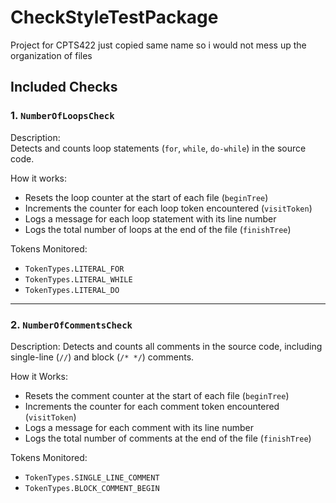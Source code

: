 # CheckStyleTestPackage

Project for CPTS422 just copied same name so i would not mess up the organization of files
##  Included Checks

### 1. `NumberOfLoopsCheck`

 Description:  
Detects and counts loop statements (`for`, `while`, `do-while`) in the source code.

 How it works:
- Resets the loop counter at the start of each file (`beginTree`)
- Increments the counter for each loop token encountered (`visitToken`)
- Logs a message for each loop statement with its line number
- Logs the total number of loops at the end of the file (`finishTree`)

 Tokens Monitored:
- `TokenTypes.LITERAL_FOR`
- `TokenTypes.LITERAL_WHILE`
- `TokenTypes.LITERAL_DO`

---

### 2. `NumberOfCommentsCheck`

Description: 
Detects and counts all comments in the source code, including single-line (`//`) and block (`/* */`) comments.

How it Works:
- Resets the comment counter at the start of each file (`beginTree`)
- Increments the counter for each comment token encountered (`visitToken`)
- Logs a message for each comment with its line number
- Logs the total number of comments at the end of the file (`finishTree`)


Tokens Monitored:
- `TokenTypes.SINGLE_LINE_COMMENT`
- `TokenTypes.BLOCK_COMMENT_BEGIN`

